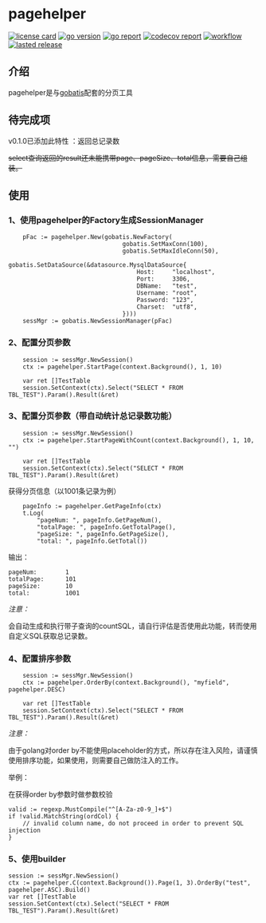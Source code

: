 # pagehelper

[![license card](https://img.shields.io/badge/License-Apache%202.0-brightgreen.svg?label=license)](https://github.com/acmestack/pagehelper/blob/main/LICENSE)
[![go version](https://img.shields.io/github/go-mod/go-version/acmestack/pagehelper)](#)
[![go report](https://goreportcard.com/badge/github.com/acmestack/pagehelper)](https://goreportcard.com/report/github.com/acmestack/pagehelper)
[![codecov report](https://codecov.io/gh/acmestack/pagehelper/branch/main/graph/badge.svg)](https://codecov.io/gh/acmestack/pagehelper)
[![workflow](https://github.com/acmestack/pagehelper/actions/workflows/go.yml/badge.svg?event=push)](#)
[![lasted release](https://img.shields.io/github/v/release/acmestack/pagehelper?label=lasted)](https://github.com/acmestack/pagehelper/releases)

## 介绍

pagehelper是与[gobatis](https://github.com/xfali/gobatis)配套的分页工具

## 待完成项

v0.1.0已添加此特性 ：返回总记录数

~~select查询返回的result还未能携带page、pageSize、total信息，需要自己组装。~~

## 使用

### 1、使用pagehelper的Factory生成SessionManager

```cassandraql
    pFac := pagehelper.New(gobatis.NewFactory(
                           		gobatis.SetMaxConn(100),
                           		gobatis.SetMaxIdleConn(50),
                           		gobatis.SetDataSource(&datasource.MysqlDataSource{
                           			Host:     "localhost",
                           			Port:     3306,
                           			DBName:   "test",
                           			Username: "root",
                           			Password: "123",
                           			Charset:  "utf8",
                           		})))
    sessMgr := gobatis.NewSessionManager(pFac)
```

### 2、配置分页参数
```cassandraql
    session := sessMgr.NewSession()
    ctx := pagehelper.StartPage(context.Background(), 1, 10)

    var ret []TestTable
    session.SetContext(ctx).Select("SELECT * FROM TBL_TEST").Param().Result(&ret)
```

### 3、配置分页参数（带自动统计总记录数功能）
```$xslt
    session := sessMgr.NewSession()
    ctx := pagehelper.StartPageWithCount(context.Background(), 1, 10, "")

    var ret []TestTable
    session.SetContext(ctx).Select("SELECT * FROM TBL_TEST").Param().Result(&ret)
```
获得分页信息（以1001条记录为例）
```$xslt
    pageInfo := pagehelper.GetPageInfo(ctx)
    t.Log(
        "pageNum: ", pageInfo.GetPageNum(),
        "totalPage: ", pageInfo.GetTotalPage(),
        "pageSize: ", pageInfo.GetPageSize(),
        "total: ", pageInfo.GetTotal())
```
输出：
```$xslt
pageNum:        1 
totalPage:      101 
pageSize:       10 
total:          1001
```
*注意：*

会自动生成和执行带子查询的countSQL，请自行评估是否使用此功能，转而使用自定义SQL获取总记录数。

### 4、配置排序参数
```cassandraql
    session := sessMgr.NewSession()
    ctx := pagehelper.OrderBy(context.Background(), "myfield", pagehelper.DESC)

    var ret []TestTable
    session.SetContext(ctx).Select("SELECT * FROM TBL_TEST").Param().Result(&ret)
```
*注意：*
  
由于golang对order by不能使用placeholder的方式，所以存在注入风险，请谨慎使用排序功能，如果使用，则需要自己做防注入的工作。

举例：

在获得order by参数时做参数校验
```$xslt
valid := regexp.MustCompile("^[A-Za-z0-9_]+$")
if !valid.MatchString(ordCol) {
    // invalid column name, do not proceed in order to prevent SQL injection
}
```

### 5、使用builder
```$xslt
session := sessMgr.NewSession()
ctx := pagehelper.C(context.Background()).Page(1, 3).OrderBy("test", pagehelper.ASC).Build()
var ret []TestTable
session.SetContext(ctx).Select("SELECT * FROM TBL_TEST").Param().Result(&ret)
```
